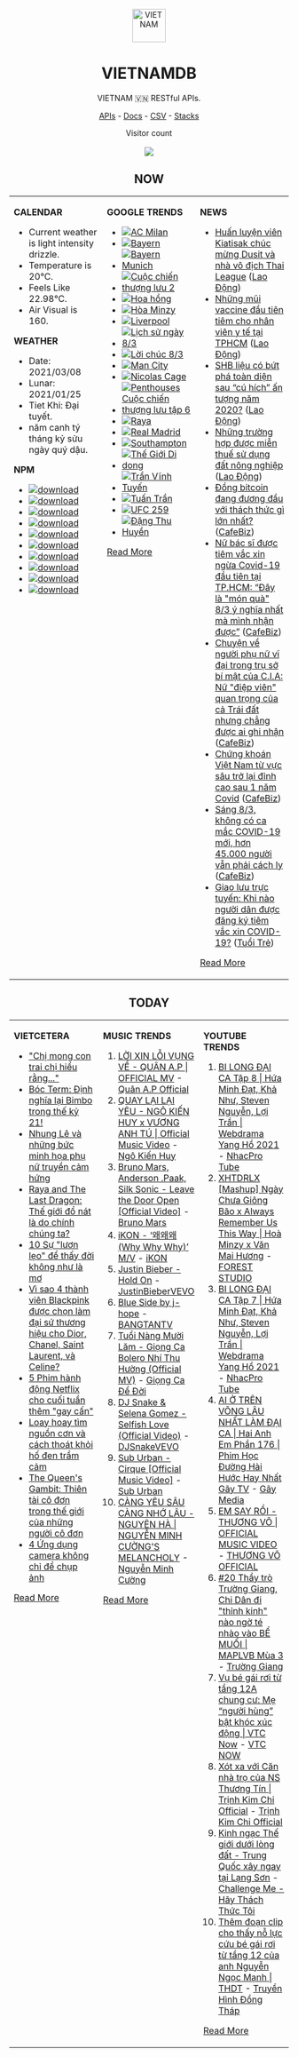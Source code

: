 <p align="center"><img src="https://raw.githubusercontent.com/vietnamdb/vietnamdb/master/images/profile/avatar.png" alt="VIETNAM" height="60"/></p>
<h1 align="center">VIETNAMDB</h1>
<p align="center">VIETNAM 🇻🇳 RESTful APIs.</p>
<p align="center">
  <a href="https://vietnamdb.herokuapp.com/api">APIs</a> -
  <a href="https://vietnamdb.herokuapp.com/docs">Docs</a> -
  <a href="https://github.com/vietnamdb/vietnamdb/tree/master/docs">CSV</a> -
  <a href="https://github.com/vietnamdb/vietnamdb/tree/master/docs/stacks">Stacks</a>
</p>
<p align="center"> 
  Visitor count<br><br>
  <img src="https://profile-counter.glitch.me/vietnamdb/count.svg" />
</p>


<h2 align="center">NOW</h2>

<table style="width:100%"><tbody style="width:100%"><tr><td valign="top" width="33%">

**CALENDAR**

- Current weather is light intensity drizzle.
- Temperature is 20°C.
- Feels Like 22.98°C.
- Air Visual is 160.

**WEATHER**

- Date: 2021/03/08
- Lunar: 2021/01/25
- Tiet Khi: Đại tuyết.
- năm canh tý tháng kỷ sửu ngày quý dậu.

**NPM**

- [![download](https://img.shields.io/npm/dm/giaohangnhanh.svg?style=flat-square&label=giaohangnhanh&color=red)](https://www.npmjs.com/package/giaohangnhanh)
- [![download](https://img.shields.io/npm/dm/onepay.svg?style=flat-square&label=onepay&color=red)](https://www.npmjs.com/package/onepay)
- [![download](https://img.shields.io/npm/dm/vietcetera.svg?style=flat-square&label=vietcetera&color=red)](https://www.npmjs.com/package/vietcetera)
- [![download](https://img.shields.io/npm/dm/vietnambanks.svg?style=flat-square&label=vietnambanks&color=red)](https://www.npmjs.com/package/vietnambanks)
- [![download](https://img.shields.io/npm/dm/vietnamgovernment.svg?style=flat-square&label=vietnamgovernment&color=red)](https://www.npmjs.com/package/vietnamgovernment)
- [![download](https://img.shields.io/npm/dm/vietnamnews.svg?style=flat-square&label=vietnamnews&color=red)](https://www.npmjs.com/package/vietnamnews)
- [![download](https://img.shields.io/npm/dm/vnapis.svg?style=flat-square&label=vnapis&color=red)](https://www.npmjs.com/package/vnapis)
- [![download](https://img.shields.io/npm/dm/vnpay.svg?style=flat-square&label=vnpay&color=red)](https://www.npmjs.com/package/vnpay)
- [![download](https://img.shields.io/npm/dm/vtcpay.svg?style=flat-square&label=vtcpay&color=red)](https://www.npmjs.com/package/vtcpay)
- [![download](https://img.shields.io/npm/dm/zalopay.svg?style=flat-square&label=zalopay&color=red)](https://www.npmjs.com/package/zalopay)

</td><td valign="top" width="33%">

**GOOGLE TRENDS**

- [![AC Milan](https://img.shields.io/static/v1?label=AC%20Milan&message=google&color=red&style=flat-square)](https://www.google.com/search?q=AC%20Milan)
- [![Bayern](https://img.shields.io/static/v1?label=Bayern&message=google&color=red&style=flat-square)](https://www.google.com/search?q=Bayern)
- [![Bayern Munich](https://img.shields.io/static/v1?label=Bayern%20Munich&message=google&color=red&style=flat-square)](https://www.google.com/search?q=Bayern%20Munich)
- [![Cuộc chiến thượng lưu 2](https://img.shields.io/static/v1?label=Cu%E1%BB%99c%20chi%E1%BA%BFn%20th%C6%B0%E1%BB%A3ng%20l%C6%B0u%202&message=google&color=red&style=flat-square)](https://www.google.com/search?q=Cu%E1%BB%99c%20chi%E1%BA%BFn%20th%C6%B0%E1%BB%A3ng%20l%C6%B0u%202)
- [![Hoa hồng](https://img.shields.io/static/v1?label=Hoa%20h%E1%BB%93ng&message=google&color=red&style=flat-square)](https://www.google.com/search?q=Hoa%20h%E1%BB%93ng)
- [![Hòa Minzy](https://img.shields.io/static/v1?label=H%C3%B2a%20Minzy&message=google&color=red&style=flat-square)](https://www.google.com/search?q=H%C3%B2a%20Minzy)
- [![Liverpool](https://img.shields.io/static/v1?label=Liverpool&message=google&color=red&style=flat-square)](https://www.google.com/search?q=Liverpool)
- [![Lịch sử ngày 8/3](https://img.shields.io/static/v1?label=L%E1%BB%8Bch%20s%E1%BB%AD%20ng%C3%A0y%208/3&message=google&color=red&style=flat-square)](https://www.google.com/search?q=L%E1%BB%8Bch%20s%E1%BB%AD%20ng%C3%A0y%208/3)
- [![Lời chúc 8/3](https://img.shields.io/static/v1?label=L%E1%BB%9Di%20ch%C3%BAc%208/3&message=google&color=red&style=flat-square)](https://www.google.com/search?q=L%E1%BB%9Di%20ch%C3%BAc%208/3)
- [![Man City](https://img.shields.io/static/v1?label=Man%20City&message=google&color=red&style=flat-square)](https://www.google.com/search?q=Man%20City)
- [![Nicolas Cage](https://img.shields.io/static/v1?label=Nicolas%20Cage&message=google&color=red&style=flat-square)](https://www.google.com/search?q=Nicolas%20Cage)
- [![Penthouses Cuộc chiến thượng lưu tập 6](https://img.shields.io/static/v1?label=Penthouses%20Cu%E1%BB%99c%20chi%E1%BA%BFn%20th%C6%B0%E1%BB%A3ng%20l%C6%B0u%20t%E1%BA%ADp%206&message=google&color=red&style=flat-square)](https://www.google.com/search?q=Penthouses%20Cu%E1%BB%99c%20chi%E1%BA%BFn%20th%C6%B0%E1%BB%A3ng%20l%C6%B0u%20t%E1%BA%ADp%206)
- [![Raya](https://img.shields.io/static/v1?label=Raya&message=google&color=red&style=flat-square)](https://www.google.com/search?q=Raya)
- [![Real Madrid](https://img.shields.io/static/v1?label=Real%20Madrid&message=google&color=red&style=flat-square)](https://www.google.com/search?q=Real%20Madrid)
- [![Southampton](https://img.shields.io/static/v1?label=Southampton&message=google&color=red&style=flat-square)](https://www.google.com/search?q=Southampton)
- [![Thế Giới Di dong](https://img.shields.io/static/v1?label=Th%E1%BA%BF%20Gi%E1%BB%9Bi%20Di%20dong&message=google&color=red&style=flat-square)](https://www.google.com/search?q=Th%E1%BA%BF%20Gi%E1%BB%9Bi%20Di%20dong)
- [![Trần Vĩnh Tuyến](https://img.shields.io/static/v1?label=Tr%E1%BA%A7n%20V%C4%A9nh%20Tuy%E1%BA%BFn&message=google&color=red&style=flat-square)](https://www.google.com/search?q=Tr%E1%BA%A7n%20V%C4%A9nh%20Tuy%E1%BA%BFn)
- [![Tuấn Trần](https://img.shields.io/static/v1?label=Tu%E1%BA%A5n%20Tr%E1%BA%A7n&message=google&color=red&style=flat-square)](https://www.google.com/search?q=Tu%E1%BA%A5n%20Tr%E1%BA%A7n)
- [![UFC 259](https://img.shields.io/static/v1?label=UFC%20259&message=google&color=red&style=flat-square)](https://www.google.com/search?q=UFC%20259)
- [![Đặng Thu Huyền](https://img.shields.io/static/v1?label=%C4%90%E1%BA%B7ng%20Thu%20Huy%E1%BB%81n&message=google&color=red&style=flat-square)](https://www.google.com/search?q=%C4%90%E1%BA%B7ng%20Thu%20Huy%E1%BB%81n)

[Read More](https://trends.google.com/trends/?geo=VN)

</td><td valign="top" width="33%">

**NEWS**

- [Huấn luyện viên Kiatisak chúc mừng Dusit và nhà vô địch Thai League](https://laodong.vn/bong-da/huan-luyen-vien-kiatisak-chuc-mung-dusit-va-nha-vo-dich-thai-league-886772.ldo) ([Lao Động](https://laodong.vn))
- [Những mũi vaccine đầu tiên tiêm cho nhân viên y tế tại TPHCM](https://laodong.vn/y-te/nhung-mui-vaccine-dau-tien-tiem-cho-nhan-vien-y-te-tai-tphcm-886757.ldo) ([Lao Động](https://laodong.vn))
- [SHB liệu có bứt phá toàn diện sau “cú hích” ấn tượng năm 2020?](https://laodong.vn/kinh-te/shb-lieu-co-but-pha-toan-dien-sau-cu-hich-an-tuong-nam-2020-886481.ldo) ([Lao Động](https://laodong.vn))
- [Những trường hợp được miễn thuế sử dụng đất nông nghiệp](https://laodong.vn/bat-dong-san/nhung-truong-hop-duoc-mien-thue-su-dung-dat-nong-nghiep-886712.ldo) ([Lao Động](https://laodong.vn))
- [Đồng bitcoin đang đương đầu với thách thức gì lớn nhất?](https://cafebiz.vn/dong-bitcoin-dang-duong-dau-voi-thach-thuc-gi-lon-nhat-20210308085859174.chn) ([CafeBiz](https://cafebiz.vn))
- [Nữ bác sĩ được tiêm vắc xin ngừa Covid-19 đầu tiên tại TP.HCM: “Đây là "món quà" 8/3 ý nghĩa nhất mà mình nhận được”](https://cafebiz.vn/nu-bac-si-duoc-tiem-vac-xin-ngua-covid-19-dau-tien-tai-tphcm-day-la-mon-qua-8-3-y-nghia-nhat-ma-minh-nhan-duoc-20210308085353543.chn) ([CafeBiz](https://cafebiz.vn))
- [Chuyện về người phụ nữ vĩ đại trong trụ sở bí mật của C.I.A: Nữ "điệp viên" quan trọng của cả Trái đất nhưng chẳng được ai ghi nhận](https://cafebiz.vn/chuyen-ve-nguoi-phu-nu-vi-dai-trong-tru-so-bi-mat-cua-cia-nu-diep-vien-quan-trong-cua-ca-trai-dat-nhung-chang-duoc-ai-ghi-nhan-20210308085236149.chn) ([CafeBiz](https://cafebiz.vn))
- [Chứng khoán Việt Nam từ vực sâu trở lại đỉnh cao sau 1 năm Covid](https://cafebiz.vn/chung-khoan-viet-nam-tu-vuc-sau-tro-lai-dinh-cao-sau-1-nam-covid-20210308085234976.chn) ([CafeBiz](https://cafebiz.vn))
- [Sáng 8/3, không có ca mắc COVID-19 mới, hơn 45.000 người vẫn phải cách ly](https://cafebiz.vn/sang-8-3-khong-co-ca-mac-covid-19-moi-hon-45000-nguoi-van-phai-cach-ly-20210308085208442.chn) ([CafeBiz](https://cafebiz.vn))
- [Giao lưu trực tuyến: Khi nào người dân được đăng ký tiêm vắc xin COVID-19?](https://tuoitre.vn/giao-luu-truc-tuyen-khi-nao-nguoi-dan-duoc-dang-ky-tiem-vac-xin-covid-19-20210307142757007.htm) ([Tuổi Trẻ](https://tuoitre.vn))

[Read More](docs/news/README.md)

</td></tr></tbody></table>

<h2 align="center">TODAY</h2>

<table style="width:100%"><tbody style="width:100%"><tr><td valign="top" width="33%">

**VIETCETERA**

- ["Chị mong con trai chị hiểu rằng..."](https://vietcetera.com/vn/chi-mong-con-trai-chi-hieu-rang)
- [Bóc Term: Định nghĩa lại Bimbo trong thế kỷ 21!](https://vietcetera.com/vn/boc-term-dinh-nghia-lai-bimbo-trong-the-ky-21)
- [Nhung Lê và những bức minh họa phụ nữ truyền cảm hứng](https://vietcetera.com/vn/nhung-le-va-nhung-buc-minh-hoa-phu-nu-truyen-cam-hung)
- [Raya and The Last Dragon: Thế giới đổ nát là do chính chúng ta?](https://vietcetera.com/vn/raya-and-the-last-dragon-the-gioi-do-nat-la-do-chinh-chung-ta)
- [10 Sự "lươn lẹo" để thấy đời không như là mơ](https://vietcetera.com/vn/10-kieu-luon-leo-de-thay-doi-khong-nhu-la-mo)
- [Vì sao 4 thành viên Blackpink được chọn làm đại sứ thương hiệu cho Dior, Chanel, Saint Laurent, và Celine? ](https://vietcetera.com/vn/cac-hang-thoi-trang-chon-ai-trong-blackpink-lam-dai-su-thuong-hieu)
- [5 Phim hành động Netflix cho cuối tuần thêm "gay cấn"](https://vietcetera.com/vn/5-phim-hanh-dong-netflix-cho-cuoi-tuan-them-gay-can)
- [Loay hoay tìm nguồn cơn và cách thoát khỏi hố đen trầm cảm](https://vietcetera.com/vn/loay-hoay-tim-nguon-con-va-cach-thoat-khoi-ho-den-tram-cam)
- [The Queen's Gambit: Thiên tài cô đơn trong thế giới của những người cô đơn](https://vietcetera.com/vn/the-queens-gambit-thien-tai-co-don-trong-the-gioi-cua-nhung-nguoi-co-don)
- [4 Ứng dụng camera không chỉ để chụp ảnh](https://vietcetera.com/vn/4-ung-dung-dung-camera-khong-chi-de-song-ao)

[Read More](https://vietcetera.com/)

</td><td valign="top" width="33%">

**MUSIC TRENDS**

01. [LỜI XIN LỖI VỤNG VỀ - QUÂN A.P | OFFICIAL MV](https://www.youtube.com/watch?v=LhTwcqI71n0) - [Quân A.P Official](https://www.youtube.com/channel/UCXKnIgvBwPV6G-uT7gBXhcA)
02. [QUAY LẠI LẠI YÊU - NGÔ KIẾN HUY x VƯƠNG ANH TÚ | Official Music Video](https://www.youtube.com/watch?v=93WhpRfkkBk) - [Ngô Kiến Huy](https://www.youtube.com/channel/UCNN7Q7sx5lsivqDf22I7Itw)
03. [Bruno Mars, Anderson .Paak, Silk Sonic - Leave the Door Open [Official Video]](https://www.youtube.com/watch?v=adLGHcj_fmA) - [Bruno Mars](https://www.youtube.com/channel/UCoUM-UJ7rirJYP8CQ0EIaHA)
04. [iKON - ‘왜왜왜 (Why Why Why)’ M/V](https://www.youtube.com/watch?v=DslHQto2V7I) - [iKON](https://www.youtube.com/channel/UCWxCyZibDIWIrGIgP25mbfw)
05. [Justin Bieber - Hold On](https://www.youtube.com/watch?v=LWeiydKl0mU) - [JustinBieberVEVO](https://www.youtube.com/channel/UCHkj014U2CQ2Nv0UZeYpE_A)
06. [Blue Side by j-hope](https://www.youtube.com/watch?v=OZD_EU_hMUQ) - [BANGTANTV](https://www.youtube.com/channel/UCLkAepWjdylmXSltofFvsYQ)
07. [Tuổi Nàng Mười Lăm - Giọng Ca Bolero Nhí Thu Hường (Official MV)](https://www.youtube.com/watch?v=qodYHeNYvtk) - [Giọng Ca Để Đời](https://www.youtube.com/channel/UCwZ2ZaFfTusqV_MGMHUnEsg)
08. [DJ Snake & Selena Gomez - Selfish Love (Official Video)](https://www.youtube.com/watch?v=gQG_2O9Bu6c) - [DJSnakeVEVO](https://www.youtube.com/channel/UCGkSXL5saM8y3VvJD_PdMFQ)
09. [Sub Urban - Cirque [Official Music Video]](https://www.youtube.com/watch?v=6vNh-QW6Hlc) - [Sub Urban](https://www.youtube.com/channel/UCqAil6_A1dWHdFXzOwVLqlg)
10. [CÀNG YÊU SÂU CÀNG NHỚ LÂU - NGUYÊN HÀ | NGUYỄN MINH CƯỜNG'S MELANCHOLY](https://www.youtube.com/watch?v=P2ZORWGTCZc) - [Nguyễn Minh Cường](https://www.youtube.com/channel/UChi9IcbxMM0iYSMGQ1AIyhg)

[Read More](https://www.youtube.com/feed/trending?bp=4gIuCggvbS8wNHJsZhIiUExGZ3F1TG5MNTlhbW42X05FZFc5TGswZDdXZWVST0Q2VA%3D%3D)

</td><td valign="top" width="33%">

**YOUTUBE TRENDS**

01. [BI LONG ĐẠI CA Tập 8 | Hứa Minh Đạt, Khả Như, Steven Nguyễn, Lợi Trần | Webdrama Yang Hồ 2021](https://www.youtube.com/watch?v=UXa992qrMv0) - [NhacPro Tube](https://www.youtube.com/channel/UCBZjBKNMZoFih4ubdiIDWLw)
02. [XHTDRLX [Mashup] Ngày Chưa Giông Bão x Always Remember Us This Way | Hoà Minzy x Văn Mai Hương](https://www.youtube.com/watch?v=qiI4XNUoiyg) - [FOREST STUDIO](https://www.youtube.com/channel/UCTOWyiIkPEqyh_2O-ArJR5w)
03. [BI LONG ĐẠI CA Tập 7 | Hứa Minh Đạt, Khả Như, Steven Nguyễn, Lợi Trần | Webdrama Yang Hồ 2021](https://www.youtube.com/watch?v=t_93XyujFLg) - [NhacPro Tube](https://www.youtube.com/channel/UCBZjBKNMZoFih4ubdiIDWLw)
04. [AI Ở TRÊN VÕNG LÂU NHẤT LÀM ĐẠI CA | Hai Anh Em Phần 176 | Phim Học Đường Hài Hước Hay Nhất Gãy TV](https://www.youtube.com/watch?v=1jTlsqadb9M) - [Gãy Media](https://www.youtube.com/channel/UCTp_WPPxWCjdlXK9kqzxm0A)
05. [EM SAY RỒI - THƯƠNG VÕ | OFFICIAL MUSIC VIDEO](https://www.youtube.com/watch?v=h4k1OMjLrUQ) - [THƯƠNG VÕ OFFICIAL](https://www.youtube.com/channel/UCSCSop9yGxDHz0kuyCKwUhQ)
06. [#20 Thầy trò Trường Giang, Chi Dân đi "thỉnh kinh" nào ngờ té nhào vào BỂ MUỐI | MAPLVB Mùa 3](https://www.youtube.com/watch?v=vXSGsMHSXqA) - [Trường Giang](https://www.youtube.com/channel/UCpdBEsgVIcWbrwWuemjnxXg)
07. [Vụ bé gái rơi từ tầng 12A chung cư: Mẹ “người hùng” bật khóc xúc động | VTC Now](https://www.youtube.com/watch?v=LmwjBu-WBgQ) - [VTC NOW](https://www.youtube.com/channel/UCL9-pEHNBs3N4r2bMoXdLJA)
08. [Xót xa với Căn nhà trọ của NS Thương Tín | Trịnh Kim Chi Official](https://www.youtube.com/watch?v=f4tB1LJSgLw) - [Trịnh Kim Chi Official](https://www.youtube.com/channel/UCGEkSDuWgWwRZVZfi3gP1pw)
09. [Kinh ngạc Thế giới dưới lòng đất - Trung Quốc xây ngay tại Lạng Sơn](https://www.youtube.com/watch?v=mpuudi8AMIU) - [Challenge Me - Hãy Thách Thức Tôi](https://www.youtube.com/channel/UCkG3QIDOyl6HF7EYudJ3JJg)
10. [Thêm đoạn clip cho thấy nỗ lực cứu bé gái rơi từ tầng 12 của anh Nguyễn Ngọc Mạnh | THDT](https://www.youtube.com/watch?v=YPe9q--jnEY) - [Truyền Hình Đồng Tháp](https://www.youtube.com/channel/UCDIl_FogyBJAUI3QVyLet8w)

[Read More](https://www.youtube.com/feed/trending)

</td></tr></tbody></table>
